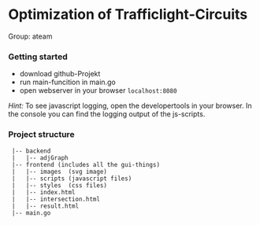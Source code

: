 # Optimization of Trafficlight-Circuits

Group: ateam

### Getting started

* download github-Projekt
* run main-funcition in main.go
* open webserver in your browser ```localhost:8080```

*Hint:* To see javascript logging, open the developertools in your browser.
In the console you can find the logging output of the js-scripts.


### Project structure

```
 |-- backend
 |   |-- adjGraph
 |-- frontend (includes all the gui-things)
 |   |-- images  (svg image)
 |   |-- scripts (javascript files)
 |   |-- styles  (css files)
 |   |-- index.html
 |   |-- intersection.html
 |   |-- result.html
 |-- main.go
```
